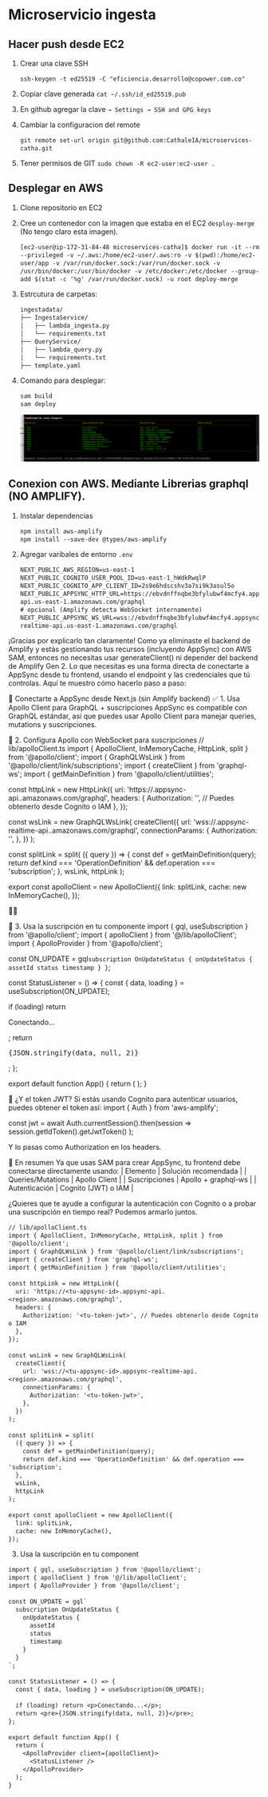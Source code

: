 # Microservicio ingesta

## Hacer push desde EC2

1. Crear una clave SSH
    ```
    ssh-keygen -t ed25519 -C "eficiencia.desarrollo@copower.com.co"
    ```
2. Copiar clave generada `cat ~/.ssh/id_ed25519.pub`

3. En github agregar la clave `→ Settings → SSH and GPG keys`

4. Cambiar la configuracion del remote
    ```
    git remote set-url origin git@github.com:CathaleIA/microservices-catha.git
    ```
5. Tener permisos de GIT `sudo chown -R ec2-user:ec2-user .`


## Desplegar en AWS
1. Clone repositorio en EC2
1. Cree un contenedor con la imagen que estaba en el EC2 `desploy-merge` (No tengo claro esta imagen).
    ```
    [ec2-user@ip-172-31-84-48 microservices-catha]$ docker run -it --rm --privileged -v ~/.aws:/home/ec2-user/.aws:ro -v $(pwd):/home/ec2-user/app -v /var/run/docker.sock:/var/run/docker.sock -v /usr/bin/docker:/usr/bin/docker -v /etc/docker:/etc/docker --group-add $(stat -c '%g' /var/run/docker.sock) -u root deploy-merge
    ```

1. Estrcutura de carpetas:
    ```
    ingestadata/
    ├── IngestaService/
    │   ├── lambda_ingesta.py
    │   └── requirements.txt
    ├── QueryService/
    │   ├── lambda_query.py
    │   └── requirements.txt
    ├── template.yaml
    ```
1. Comando para desplegar:  
    ```
    sam build
    sam deploy
    ``` 
    ![recursos](img/resources-deployed.png)

## Conexion con AWS. Mediante Librerias graphql (NO AMPLIFY).

1. Instalar dependencias 
    ```
    npm install aws-amplify
    npm install --save-dev @types/aws-amplify
    ```

1. Agregar varibales de entorno `.env`
    ```
    NEXT_PUBLIC_AWS_REGION=us-east-1
    NEXT_PUBLIC_COGNITO_USER_POOL_ID=us-east-1_hWdkRwqlP
    NEXT_PUBLIC_COGNITO_APP_CLIENT_ID=2s9e6hdscshv3a7si9k3asul5o
    NEXT_PUBLIC_APPSYNC_HTTP_URL=https://ebvdnffnqbe3bfylubwf4mcfy4.appsync-api.us-east-1.amazonaws.com/graphql
    # opcional (Amplify detecta WebSocket internamente)
    NEXT_PUBLIC_APPSYNC_WS_URL=wss://ebvdnffnqbe3bfylubwf4mcfy4.appsync-realtime-api.us-east-1.amazonaws.com/graphql
    ```



¡Gracias por explicarlo tan claramente! Como ya eliminaste el backend de Amplify y estás gestionando tus recursos (incluyendo AppSync) con AWS SAM, entonces no necesitas usar generateClient() ni depender del backend de Amplify Gen 2. Lo que necesitas es una forma directa de conectarte a AppSync desde tu frontend, usando el endpoint y las credenciales que tú controlas.
Aquí te muestro cómo hacerlo paso a paso:

🔌 Conectarte a AppSync desde Next.js (sin Amplify backend)
✅ 1. Usa Apollo Client para GraphQL + suscripciones
AppSync es compatible con GraphQL estándar, así que puedes usar Apollo Client para manejar queries, mutations y suscripciones.

🧱 2. Configura Apollo con WebSocket para suscripciones
// lib/apolloClient.ts
import { ApolloClient, InMemoryCache, HttpLink, split } from '@apollo/client';
import { GraphQLWsLink } from '@apollo/client/link/subscriptions';
import { createClient } from 'graphql-ws';
import { getMainDefinition } from '@apollo/client/utilities';

const httpLink = new HttpLink({
  uri: 'https://<tu-appsync-id>.appsync-api.<region>.amazonaws.com/graphql',
  headers: {
    Authorization: '<tu-token-jwt>', // Puedes obtenerlo desde Cognito o IAM
  },
});

const wsLink = new GraphQLWsLink(
  createClient({
    url: 'wss://<tu-appsync-id>.appsync-realtime-api.<region>.amazonaws.com/graphql',
    connectionParams: {
      Authorization: '<tu-token-jwt>',
    },
  })
);

const splitLink = split(
  ({ query }) => {
    const def = getMainDefinition(query);
    return def.kind === 'OperationDefinition' && def.operation === 'subscription';
  },
  wsLink,
  httpLink
);

export const apolloClient = new ApolloClient({
  link: splitLink,
  cache: new InMemoryCache(),
});



📡 3. Usa la suscripción en tu componente
import { gql, useSubscription } from '@apollo/client';
import { apolloClient } from '@/lib/apolloClient';
import { ApolloProvider } from '@apollo/client';

const ON_UPDATE = gql`
  subscription OnUpdateStatus {
    onUpdateStatus {
      assetId
      status
      timestamp
    }
  }
`;

const StatusListener = () => {
  const { data, loading } = useSubscription(ON_UPDATE);

  if (loading) return <p>Conectando...</p>;
  return <pre>{JSON.stringify(data, null, 2)}</pre>;
};

export default function App() {
  return (
    <ApolloProvider client={apolloClient}>
      <StatusListener />
    </ApolloProvider>
  );
}



🔐 ¿Y el token JWT?
Si estás usando Cognito para autenticar usuarios, puedes obtener el token así:
import { Auth } from 'aws-amplify';

const jwt = await Auth.currentSession().then(session =>
  session.getIdToken().getJwtToken()
);


Y lo pasas como Authorization en los headers.

🧠 En resumen
Ya que usas SAM para crear AppSync, tu frontend debe conectarse directamente usando:
| Elemento | Solución recomendada | 
| Queries/Mutations | Apollo Client | 
| Suscripciones | Apollo + graphql-ws | 
| Autenticación | Cognito (JWT) o IAM | 



¿Quieres que te ayude a configurar la autenticación con Cognito o a probar una suscripción en tiempo real? Podemos armarlo juntos.

```
// lib/apolloClient.ts
import { ApolloClient, InMemoryCache, HttpLink, split } from '@apollo/client';
import { GraphQLWsLink } from '@apollo/client/link/subscriptions';
import { createClient } from 'graphql-ws';
import { getMainDefinition } from '@apollo/client/utilities';

const httpLink = new HttpLink({
  uri: 'https://<tu-appsync-id>.appsync-api.<region>.amazonaws.com/graphql',
  headers: {
    Authorization: '<tu-token-jwt>', // Puedes obtenerlo desde Cognito o IAM
  },
});

const wsLink = new GraphQLWsLink(
  createClient({
    url: 'wss://<tu-appsync-id>.appsync-realtime-api.<region>.amazonaws.com/graphql',
    connectionParams: {
      Authorization: '<tu-token-jwt>',
    },
  })
);

const splitLink = split(
  ({ query }) => {
    const def = getMainDefinition(query);
    return def.kind === 'OperationDefinition' && def.operation === 'subscription';
  },
  wsLink,
  httpLink
);

export const apolloClient = new ApolloClient({
  link: splitLink,
  cache: new InMemoryCache(),
});
```
3. Usa la suscripción en tu component
```
import { gql, useSubscription } from '@apollo/client';
import { apolloClient } from '@/lib/apolloClient';
import { ApolloProvider } from '@apollo/client';

const ON_UPDATE = gql`
  subscription OnUpdateStatus {
    onUpdateStatus {
      assetId
      status
      timestamp
    }
  }
`;

const StatusListener = () => {
  const { data, loading } = useSubscription(ON_UPDATE);

  if (loading) return <p>Conectando...</p>;
  return <pre>{JSON.stringify(data, null, 2)}</pre>;
};

export default function App() {
  return (
    <ApolloProvider client={apolloClient}>
      <StatusListener />
    </ApolloProvider>
  );
}
```

